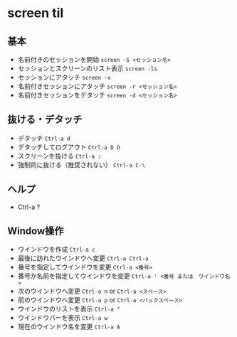 # screen til
## 基本
  - 名前付きのセッションを開始 `screen -S <セッション名>`
  - セッションとスクリーンのリスト表示 `screen -ls`
  - セッションにアタッチ `screen -x`
  - 名前付きセッションにアタッチ `screen -r <セッション名>`
  - 名前付きセッションをデタッチ `screen -d <セッション名>`

## 抜ける・デタッチ
  - デタッチ `Ctrl-a d`
  - デタッチしてログアウト `Ctrl-a D D`
  - スクリーンを抜ける `Ctrl-a :`
  - 強制的に抜ける（推奨されない） `Ctrl-a C-\`

## ヘルプ
  - Ctrl-a ?

## Window操作
  - ウインドウを作成 `Ctrl-a c`
  - 最後に訪れたウインドウへ変更 `Ctrl-a Ctrl-a`
  - 番号を指定してウインドウを変更 `Ctrl-a <番号>`
  - 番号か名前を指定してウインドウを変更 `Ctrl-a ' <番号 または　ウインドウ名>`
  - 次のウインドウへ変更 `Ctrl-a n` or `Ctrl-a <スペース>`
  - 前のウインドウへ変更 `Ctrl-a p` or `Ctrl-a <バックスペース>`
  - ウインドウのリストを表示 `Ctrl-a "`
  - ウインドウバーを表示 `Ctrl-a w`
  - 現在のウインドウ名を変更 `Ctrl-a A`
